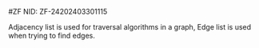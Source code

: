 #ZF
NID: ZF-24202403301115

Adjacency list is used for traversal algorithms in a graph, Edge list is used when trying to find edges.